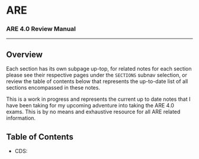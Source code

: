 # ARE

### ARE 4.0 Review Manual
_____


## Overview

Each section has its own subpage up-top, for related notes for each section please see their respective pages under the `SECTIONS` subnav selection, or review the table of contents below that represents the up-to-date list of all sections encompassed in these notes.

This is a work in progress and represents the current up to date notes that I have been taking for my upcoming adventure into taking the ARE 4.0 exams. This is by no means and exhaustive resource for all ARE related information.

## Table of Contents 
- CDS:

